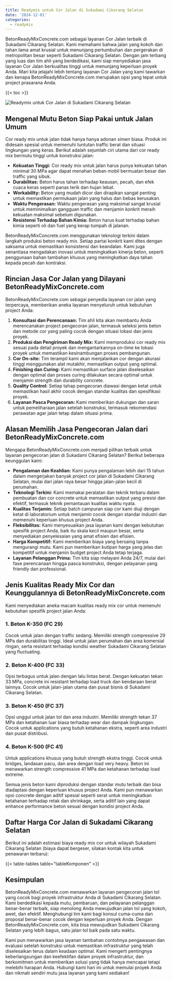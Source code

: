 ```yaml
---
title: Readymix untuk Cor Jalan di Sukadami Cikarang Selatan
date: '2024-12-01'
categories:
  - readymix
---
```


BetonReadyMixConcrete.com sebagai layanan Cor Jalan terbaik di Sukadami Cikarang Selatan. Kami memahami bahwa jalan yang kokoh dan tahan lama amat krusial untuk menunjang pertumbuhan dan pergerakan di metropolitan besar seperti Sukadami Cikarang Selatan. Dengan jam terbang yang luas dan tim ahli yang berdedikasi, kami siap menyediakan jasa layanan Cor Jalan berkualitas tinggi untuk menunjang keperluan proyek Anda. Mari kita jelajahi lebih tentang layanan Cor Jalan yang kami tawarkan dan kenapa BetonReadyMixConcrete.com merupakan opsi yang tepat untuk project prasarana Anda.

{{< toc >}}

![Readymix untuk Cor Jalan di Sukadami Cikarang Selatan](https://betoncor8.github.io/cor/harga-beton-readymix-concrete%20(34).png)

## Mengenal Mutu Beton Siap Pakai untuk Jalan Umum

Cor ready mix untuk jalan tidak hanya hanya adonan simen biasa. Produk ini didesain spesial untuk memenuhi tuntutan traffic berat dan situasi lingkungan yang keras. Berikut adalah sejumlah ciri utama dari cor ready mix bermutu tinggi untuk konstruksi jalan:

- **Kekuatan Tinggi:** Cor ready mix untuk jalan harus punya kekuatan tahan minimal 30 MPa agar dapat menahan beban mobil bermuatan besar dan traffic yang sibuk.
- **Durabilitas:** Beton harus tahan terhadap keausan, pecah, dan efek cuaca keras seperti panas terik dan hujan lebat.
- **Workability:** Beton yang mudah dicor dan dirapikan sangat penting untuk memastikan permukaan jalan yang halus dan bebas kerusakan.
- **Waktu Pengerasan:** Waktu pengerasan yang maksimal sangat krusial untuk meminimalkan gangguan traffic dan menjamin konkrit meraih kekuatan maksimal sebelum digunakan.
- **Resistensi Terhadap Bahan Kimia:** Beton harus kuat terhadap bahan kimia seperti oli dan fuel yang kerap tumpah di jalanan.

BetonReadyMixConcrete.com menggunakan teknologi terkini dalam langkah produksi beton ready mix. Setiap partai konkrit kami dites dengan saksama untuk memastikan konsistensi dan keandalan. Kami juga senantiasa mengadakan inovasi untuk meningkatkan kinerja beton, seperti penggunaan bahan tambahan khusus yang meningkatkan daya tahan kepada pecah dan kontraksi.

## Rincian Jasa Cor Jalan yang Dilayani BetonReadyMixConcrete.com

BetonReadyMixConcrete.com sebagai penyedia layanan cor jalan yang terpercaya, memberikan aneka layanan menyeluruh untuk kebutuhan project Anda:

1. **Konsultasi dan Perencanaan:** Tim ahli kita akan membantu Anda merencanakan project pengecoran jalan, termasuk seleksi jenis beton dan metode cor yang paling cocok dengan situasi lokasi dan jenis proyek.
2. **Produksi dan Pengiriman Ready Mix:** Kami memproduksi cor ready mix sesuai pada detail proyek dan mengantarkannya on-time ke lokasi proyek untuk memastikan kesinambungan proses pembangunan.
3. **Cor On-site:** Tim terampil kami akan menjalankan cor dengan akurasi tinggi menggunakan alat mutakhir, memastikan output yang optimal.
4. **Finishing dan Curing:** Kami memastikan surface jalan diselesaikan dengan optimal dan proses curing dilakukan secara optimal untuk menjamin strength dan durability concrete.
5. **Quality Control:** Setiap tahap pengecoran diawasi dengan ketat untuk memastikan hasil akhir cocok dengan standar kualitas dan spesifikasi proyek.
6. **Layanan Pasca Pengecoran:** Kami memberikan dukungan dan saran untuk pemeliharaan jalan setelah konstruksi, termasuk rekomendasi perawatan agar jalan tetap dalam situasi prima.

## Alasan Memilih Jasa Pengecoran Jalan dari BetonReadyMixConcrete.com

Mengapa BetonReadyMixConcrete.com menjadi pilihan terbaik untuk layanan pengecoran jalan di Sukadami Cikarang Selatan? Berikut beberapa keunggulan kami:

- **Pengalaman dan Keahlian:** Kami punya pengalaman lebih dari 15 tahun dalam mengerjakan banyak project cor jalan di Sukadami Cikarang Selatan, mulai dari jalan raya besar hingga jalan-jalan kecil di perumahan.
- **Teknologi Terkini:** Kami memakai peralatan dan teknik terbaru dalam pembuatan dan cor concrete untuk memastikan output yang presisi dan efektif, termasuk teknik pemantauan kualitas waktu nyata.
- **Kualitas Terjamin:** Setiap batch campuran siap cor kami diuji dengan ketat di laboratorium untuk menjamin cocok dengan standar industri dan memenuhi keperluan khusus project Anda.
- **Fleksibilitas:** Kami menyesuaikan jasa layanan kami dengan kebutuhan spesifik project Anda, baik itu skala kecil maupun besar, serta menyediakan penyelesaian yang amat efisien dan efisien.
- **Harga Kompetitif:** Kami memberikan biaya yang bersaing tanpa mengurangi mutu. Kami pun memberikan kutipan harga yang jelas dan kompetitif untuk menjamin budget project Anda tetap terjaga.
- **Layanan Pelanggan Prima:** Tim kita siap melayani Anda 24/7, mulai dari fase perencanaan hingga pasca konstruksi, dengan pelayanan yang friendly dan professional.

## Jenis Kualitas Ready Mix Cor dan Keunggulannya di BetonReadyMixConcrete.com

Kami menyediakan aneka macam kualitas ready mix cor untuk memenuhi kebutuhan spesifik project jalan Anda:

### 1\. Beton K-350 (FC 29)

Cocok untuk jalan dengan traffic sedang. Memiliki strength compressive 29 MPa dan durabilitas tinggi. Ideal untuk jalan perumahan dan area komersial ringan, serta resistant terhadap kondisi weather Sukadami Cikarang Selatan yang fluctuating.

### 2\. Beton K-400 (FC 33)

Opsi terbagus untuk jalan dengan lalu lintas berat. Dengan kekuatan tekan 33 MPa, concrete ini resistant terhadap load truck dan kendaraan berat lainnya. Cocok untuk jalan-jalan utama dan pusat bisnis di Sukadami Cikarang Selatan.

### 3\. Beton K-450 (FC 37)

Opsi unggul untuk jalan tol dan area industri. Memiliki strength tekan 37 MPa dan ketahanan luar biasa terhadap wear dan dampak lingkungan. Cocok untuk applications yang butuh ketahanan ekstra, seperti area industri dan pusat distribusi.

### 4\. Beton K-500 (FC 41)

Untuk applications khusus yang butuh strength ekstra tinggi. Cocok untuk bridges, landasan pacu, dan area dengan load very heavy. Beton ini menawarkan strength compressive 41 MPa dan ketahanan terhadap load extreme.

Semua jenis beton kami diproduksi dengan standar mutu terbaik dan bisa diadaptasi dengan keperluan khusus project Anda. Kami pun menawarkan opsi concrete dengan aditif spesial seperti serat untuk meningkatkan ketahanan terhadap retak dan shrinkage, serta aditif lain yang dapat enhance performance beton sesuai dengan kondisi project Anda.

## Daftar Harga Cor Jalan di Sukadami Cikarang Selatan

Berikut ini adalah estimasi biaya ready mix cor untuk wilayah Sukadami Cikarang Selatan (biaya dapat bergeser, silakan kontak kita untuk penawaran terbaru):

{{< table-tables table="tableKomponen" >}}

## Kesimpulan

BetonReadyMixConcrete.com menawarkan layanan pengecoran jalan tol yang cocok bagi proyek infrastruktur Anda di Sukadami Cikarang Selatan. Kami berdedikasi kepada mutu, pembaruan, dan pelayanan pelanggan benar-benar terbaik, siap menolong Anda mewujudkan jalan tol yang kokoh, awet, dan efektif. Menghubungi tim kami bagi konsul cuma-cuma dan proposal benar-benar cocok dengan keperluan proyek Anda. Dengan BetonReadyMixConcrete.com, kita bisa mewujudkan Sukadami Cikarang Selatan yang lebih bagus, satu jalan tol baik pada satu waktu.

Kami pun menawarkan jasa layanan tambahan contohnya pengawasan dan evaluasi setelah konstruksi untuk memastikan infrastruktur yang telah diselesaikan terus dalam keadaan optimal. Kami mengerti pentingnya keberlangsungan dan keefektifan dalam proyek infrastruktur, dan berkomitmen untuk memberikan solusi yang tidak hanya mencapai tetapi melebihi harapan Anda. Hubungi kami hari ini untuk memulai proyek Anda dan nikmati sendiri mutu jasa layanan yang kami sediakan!
